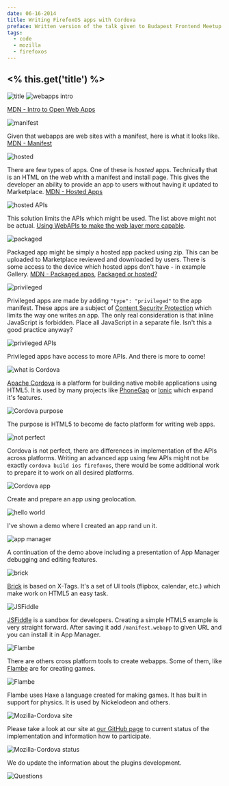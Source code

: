 ```yaml
---
date: 06-16-2014
title: Writing FirefoxOS apps with Cordova
preface: Written version of the talk given to Budapest Frontend Meetup
tags:
  - code
  - mozilla
  - firefoxos
---
```

## <% this.get('title') %>

![title](../img/talk-budapest/01-title.png)
![webapps intro](../img/talk-budapest/02-wepapps-intro.png)

<a href="https://developer.mozilla.org/en-US/Apps/Quickstart/Build/Intro_to_open_web_apps" target="_blank">MDN - Intro to Open Web Apps</a> 

![manifest](../img/talk-budapest/03-manifest.png)

Given that webapps are web sites with a manifest, here is what it looks like. 
<a href="https://developer.mozilla.org/en-US/docs/Apps/Manifest" target="_blank">MDN - Manifest</a>

![hosted](../img/talk-budapest/04-hosted.png)

There are few types of apps. One of these is *hosted* apps. Technically that is an HTML on the web whith a manifest and install page. This gives the developer an ability to provide an app to users without having it updated to Marketplace. <a href="https://developer.mozilla.org/en-US/Marketplace/Options/Hosted_apps" target="_blank">MDN - Hosted Apps</a>

![hosted APIs](../img/talk-budapest/05-hosted-apis.png)

This solution limits the APIs which might be used. The list above might not be actual. <a href="https://hacks.mozilla.org/2013/02/using-webapis-to-make-the-web-layer-more-capable/" target="_blank">Using WebAPIs to make the web layer more capable</a>.

![packaged](../img/talk-budapest/06-packaged.png)

Packaged app might be simply a hosted app packed using zip. This can be uploaded to Marketplace reviewed and downloaded by users. There is some access to the device which hosted apps don't have - in example Gallery. <a href="https://developer.mozilla.org/en-US/Marketplace/Options/Packaged_apps" target="_blank">MDN - Packaged apps</a>, <a href="https://developer.mozilla.org/en-US/Marketplace/Options/Packaged_or_hosted_" target="_blank">Packaged or hosted?</a>

![privileged](../img/talk-budapest/07-privileged.png)

Privileged apps are made by adding ``"type": "privileged"`` to the app manifest. These apps are a subject of <a href="https://developer.mozilla.org/en-US/Apps/CSP" target="_blank">Content Security Protection</a> which limits the way one writes an app. The only real consideration is that inline JavaScript is forbidden. Place all JavaScript in a separate file. Isn't this a good practice anyway?

![privileged APIs](../img/talk-budapest/08-privileged-apis.png)

Privileged apps have access to more APIs. And there is more to come!

![what is Cordova](../img/talk-budapest/09-what-is-cordova.png)

<a href="http://cordova.apache.org/" target="_blank">Apache Cordova</a> is a platform for building native mobile applications using HTML5. It is used by many projects like <a href="http://phonegap.com/" blank="_blank">PhoneGap</a> or <a href="http://ionicframework.com/" target="_blank">Ionic</a> which expand it's features.

![Cordova purpose](../img/talk-budapest/10-purpose.png)

The purpose is HTML5 to become de facto platform for writing web apps.

![not perfect](../img/talk-budapest/11-not-perfect.png)

Cordova is not perfect, there are differences in implementation of the APIs across platforms. Writing an advanced app using few APIs might not be exactly ``cordova build ios firefoxos``, there would be some additional work to prepare it to work on all desired platforms.

![Cordova app](../img/talk-budapest/12-cordova-app.png)

Create and prepare an app using geolocation.

![hello world](../img/talk-budapest/13-helloworld.png)

I've shown a demo where I created an app rand un it.

![app manager](../img/talk-budapest/14-app-manager.png)

A continuation of the demo above including a presentation of App Manager debugging and editing features.

![brick](../img/talk-budapest/15-brick.png)

<a href="http://mozilla.github.io/brick/" target="_blank">Brick</a> is based on X-Tags. It's a set of UI tools (flipbox, calendar, etc.) which make work on HTML5 an easy task.

![JSFiddle](../img/talk-budapest/16-jsfiddle.png)

<a href="http://jsfiddle.net" target="_blank">JSFiddle</a> is a sandbox for developers. Creating a simple HTML5 example is very straight forward. After saving it add ``/manifest.webapp`` to given URL and you can install it in App Manager.

![Flambe](../img/talk-budapest/17-flambe.png)

There are others cross platform tools to create webapps. Some of them, like <a href="https://github.com/aduros/flambe" target="_blank">Flambe</a> are for creating games. 

![Flambe](../img/talk-budapest/18-flambe-2.png)

Flambe uses Haxe a language created for making games. It has built in support for physics. It is used by Nickelodeon and others.

![Mozilla-Cordova site](../img/talk-budapest/19-site.png)

Please take a look at our site at <a href="http://mozilla-cordova.github.io/" target="_blank">our GitHub page</a> to current status of the implementation and information how to participate.

![Mozilla-Cordova status](../img/talk-budapest/20-status.png)

We do update the information about the plugins development.

![Questions](../img/talk-budapest/21-questions.png)

